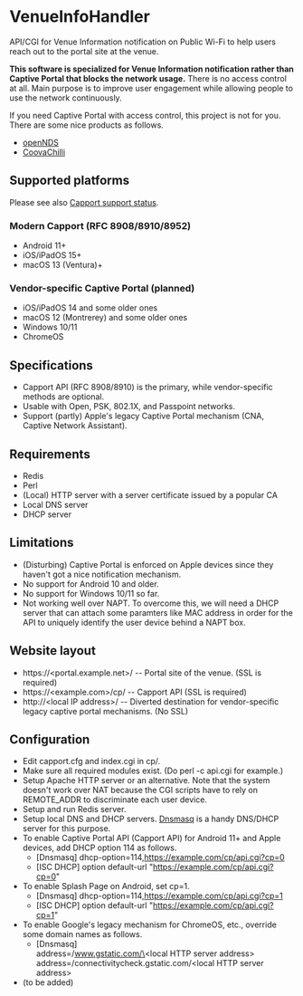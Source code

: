 # VenueInfoHandler
API/CGI for Venue Information notification on Public Wi-Fi to help users reach out to the portal site at the venue.

**This software is specialized for Venue Information notification rather than Captive Portal that blocks the network usage.** There is no access control at all. Main purpose is to improve user engagement while allowing people to use the network continuously.

If you need Captive Portal with access control, this project is not for you. There are some nice products as follows.
- [openNDS](https://github.com/openNDS/openNDS)
- [CoovaChilli](https://coova.github.io/CoovaChilli/)


## Supported platforms

Please see also [Capport support status](OS-status.md).

### Modern Capport (RFC 8908/8910/8952)
- Android 11+
- iOS/iPadOS 15+
- macOS 13 (Ventura)+

### Vendor-specific Captive Portal (planned)
- iOS/iPadOS 14 and some older ones
- macOS 12 (Montrerey) and some older ones
- Windows 10/11
- ChromeOS

## Specifications
- Capport API (RFC 8908/8910) is the primary, while vendor-specific methods are optional.
- Usable with Open, PSK, 802.1X, and Passpoint networks.
- Support (partly) Apple's legacy Captive Portal mechanism (CNA, Captive Network Assistant).

## Requirements
- Redis
- Perl
- (Local) HTTP server with a server certificate issued by a popular CA
- Local DNS server
- DHCP server

## Limitations
- (Disturbing) Captive Portal is enforced on Apple devices since they haven't got a nice notification mechanism.
- No support for Android 10 and older.
- No support for Windows 10/11 so far.
- Not working well over NAPT. To overcome this, we will need a DHCP server that can attach some paramters like MAC address in order for the API to uniquely identify the user device behind a NAPT box.

## Website layout
- https://\<portal.example.net\>/ -- Portal site of the venue. (SSL is required)
- https://\<example.com\>/cp/ -- Capport API (SSL is required)
- http://\<local IP address\>/ -- Diverted destination for vendor-specific legacy captive portal mechanisms. (No SSL)

## Configuration
- Edit capport.cfg and index.cgi in cp/.
- Make sure all required modules exist. (Do perl -c api.cgi for example.)
- Setup Apache HTTP server or an alternative.
 Note that the system doesn't work over NAT because the CGI scripts have to rely on REMOTE_ADDR to discriminate each user device.
- Setup and run Redis server.
- Setup local DNS and DHCP servers. [Dnsmasq](http://www.thekelleys.org.uk/dnsmasq/doc.html) is a handy DNS/DHCP server for this purpose.
- To enable Captive Portal API (Capport API) for Android 11+ and Apple devices, add DHCP option 114 as follows.
  - [Dnsmasq] dhcp-option=114,https://example.com/cp/api.cgi?cp=0
  - [ISC DHCP] option default-url "https://example.com/cp/api.cgi?cp=0"
- To enable Splash Page on Android, set cp=1.
  - [Dnsmasq] dhcp-option=114,https://example.com/cp/api.cgi?cp=1
  - [ISC DHCP] option default-url "https://example.com/cp/api.cgi?cp=1"
- To enable Google's legacy mechanism for ChromeOS, etc., override some domain names as follows.
  - [Dnsmasq]  
address=/www.gstatic.com/\<local HTTP server address\>  
address=/connectivitycheck.gstatic.com/\<local HTTP server address\>
- (to be added)
